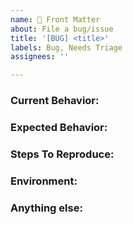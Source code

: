 ```yaml
---
name: 🐞 Front Matter
about: File a bug/issue
title: '[BUG] <title>'
labels: Bug, Needs Triage
assignees: ''

---
```


<!--
Note: Please search to see if an issue already exists for the bug you encountered.
-->

### Current Behavior:
<!-- A concise description of what you're experiencing. -->

### Expected Behavior:
<!-- A concise description of what you expected to happen. -->

### Steps To Reproduce:
<!--
Example: steps to reproduce the behavior:
1. In this environment...
2. With this config...
3. Run '...'
4. See error...
-->

### Environment:
<!--
Example:
- OS: Ubuntu 20.04
- Node: 13.14.0
- npm: 7.6.3
-->

### Anything else:
<!--
Links? References? Anything that will give us more context about the issue that you are encountering!
-->
